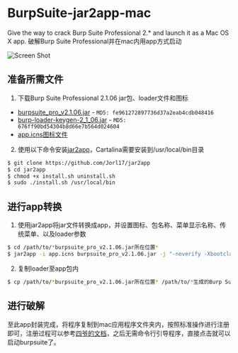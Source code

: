 # BurpSuite-jar2app-mac
Give the way to crack Burp Suite Professional 2.* and launch it as a Mac OS X app.
破解Burp Suite Professional并在mac内用app方式启动

![Screen Shot](https://github.com/jaredlew/BurpSuite-jar2app-mac/raw/master/Burp%20Suite%20Professional%202.1.06/Screen%20Shot.png)


## 准备所需文件

1. 下载Burp Suite Professional 2.1.06 jar包、loader文件和图标
- [burpsuite_pro_v2.1.06.jar](https://github.com/Mr-xn/BurpSuite-collections/releases/download/2.1.06/burpsuite_pro_v2.1.06.jar)  - `MD5: fe961272897736d37a2eab4cdb048416`
- [burp-loader-keygen-2_1_06.jar](https://github.com/Mr-xn/BurpSuite-collections/releases/download/2.1.06/burp-loader-keygen-2_1_06.jar) - `MD5: 676ff90bd54304b8d66e7b564d024604`
- [app.icns图标文件](https://github.com/jaredlew/BurpSuite-jar2app-mac/raw/master/Burp%20Suite%20Professional%202.1.06/app.icns)

2. 使用以下命令安装[jar2app](https://github.com/Jorl17/jar2app)，Cartalina需要安装到/usr/local/bin目录

```bash
$ git clone https://github.com/Jorl17/jar2app
$ cd jar2app
$ chmod +x install.sh uninstall.sh
$ sudo ./install.sh /usr/local/bin
```

## 进行app转换

1. 使用jar2app将jar文件转换成app，并设置图标、包名称、菜单显示名称、传统菜单、以及loader参数
```bash
$ cd /path/to/*burpsuite_pro_v2.1.06.jar所在位置*
$ jar2app -i app.icns burpsuite_pro_v2.1.06.jar -j "-noverify -Xbootclasspath/p:/\$APP_ROOT/Contents/Java/burp-loader-keygen-2_1_06.jar" -o -n "Burp Suite Professional" Burp\ Suite\ Professional
```

2. 复制loader至app包内
```bash
$ cp /path/to/*burpsuite_pro_v2.1.06.jar所在位置* /path/to/*生成的Burp Suite Professional.app所在位置*/Contents/Java/
```

## 进行破解
至此app封装完成，将程序复制到mac应用程序文件夹内，按照标准操作进行注册即可，注册过程可以参考[四爷的文档](http://scz.617.cn:8/misc/201910151519.txt)，之后无需命令行引导程序，直接点击就可以启动burpsuite了。


